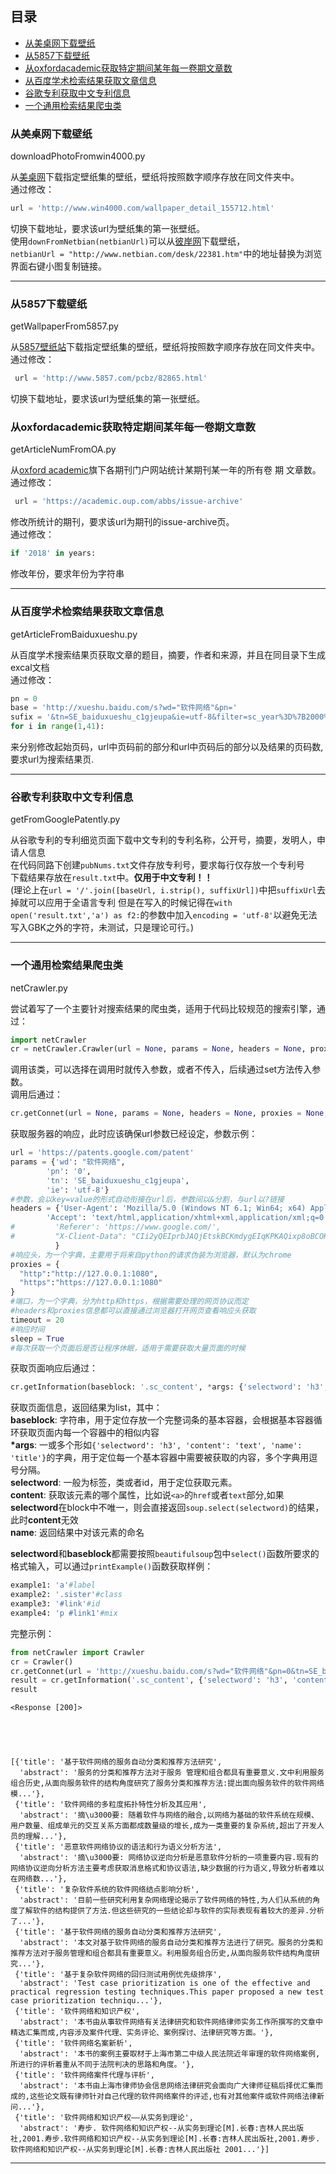 
## 目录
* [从美桌网下载壁纸](#从美桌网下载壁纸)
* [从5857下载壁纸](#从5857下载壁纸)
* [从oxfordacademic获取特定期间某年每一卷期文章数](#从oxfordacademic获取特定期间某年每一卷期文章数)
* [从百度学术检索结果获取文章信息](#从百度学术检索结果获取文章信息)
* [谷歌专利获取中文专利信息](#谷歌专利获取中文专利信息)
* [一个通用检索结果爬虫类](#一个通用检索结果爬虫类)

### 从美桌网下载壁纸
downloadPhotoFromwin4000.py  

从[美桌网](http://www.win4000.com/)下载指定壁纸集的壁纸，壁纸将按照数字顺序存放在同文件夹中。  
通过修改：


```python
url = 'http://www.win4000.com/wallpaper_detail_155712.html'
```

切换下载地址，要求该url为壁纸集的第一张壁纸。  
使用`downFromNetbian(netbianUrl)`可以从[彼岸网](http://www.netbian.com/rili/index.htm)下载壁纸，  
`netbianUrl = "http://www.netbian.com/desk/22381.htm"`中的地址替换为浏览界面右键小图复制链接。  
___

### 从5857下载壁纸
getWallpaperFrom5857.py  

从[5857壁纸站](http://www.5857.com/)下载指定壁纸集的壁纸，壁纸将按照数字顺序存放在同文件夹中。  
通过修改：


```python
 url = 'http://www.5857.com/pcbz/82865.html'
```

切换下载地址，要求该url为壁纸集的第一张壁纸。

### 从oxfordacademic获取特定期间某年每一卷期文章数
getArticleNumFromOA.py  

从[oxford academic](https://academic.oup.com/journals)旗下各期刊门户网站统计某期刊某一年的所有卷 期 文章数。  
通过修改：


```python
 url = 'https://academic.oup.com/abbs/issue-archive'
```

修改所统计的期刊，要求该url为期刊的issue-archive页。  
通过修改：


```python
if '2018' in years:
```

修改年份，要求年份为字符串
___

### 从百度学术检索结果获取文章信息
getArticleFromBaiduxueshu.py

从百度学术搜索结果页获取文章的题目，摘要，作者和来源，并且在同目录下生成excal文档  
通过修改：


```python
pn = 0
base = 'http://xueshu.baidu.com/s?wd="软件网络"&pn='
sufix = '&tn=SE_baiduxueshu_c1gjeupa&ie=utf-8&filter=sc_year%3D%7B2000%2C2019%7D&sc_f_para=sc_tasktype%3D%7BfirstAdvancedSearch%7D&sc_hit=1'
for i in range(1,41):
```

来分别修改起始页码，url中页码前的部分和url中页码后的部分以及结果的页码数,要求url为搜索结果页.
___

### 谷歌专利获取中文专利信息
getFromGooglePatently.py

从谷歌专利的专利细览页面下载中文专利的专利名称，公开号，摘要，发明人，申请人信息  
在代码同路下创建`pubNums.txt`文件存放专利号，要求每行仅存放一个专利号  
下载结果存放在`result.txt`中。__仅用于中文专利！！__  
(理论上在`url = '/'.join([baseUrl, i.strip(), suffixUrl])`中把`suffixUrl`去掉就可以应用于全语言专利  但是在写入的时候记得在`with open('result.txt','a') as f2:`的参数中加入`encoding = 'utf-8'`以避免无法写入GBK之外的字符，未测试，只是理论可行。)
___

### 一个通用检索结果爬虫类
netCrawler.py

尝试着写了一个主要针对搜索结果的爬虫类，适用于代码比较规范的搜索引擎，通过：


```python
import netCrawler
cr = netCrawler.Crawler(url = None, params = None, headers = None, proxies = None, timeout = None)
```

调用该类，可以选择在调用时就传入参数，或者不传入，后续通过set方法传入参数。  
调用后通过：


```python
cr.getConnet(url = None, params = None, headers = None, proxies = None, timeout = None, sleep = False)
```

获取服务器的响应，此时应该确保url参数已经设定，参数示例：


```python
url = 'https://patents.google.com/patent'
params = {'wd': "软件网络",
        'pn': '0',
        'tn': 'SE_baiduxueshu_c1gjeupa',
        'ie': 'utf-8'}
#参数，会以key=value的形式自动衔接在url后，参数间以&分割，与url以?链接
headers = {'User-Agent': 'Mozilla/5.0 (Windows NT 6.1; Win64; x64) AppleWebKit/537.36 (KHTML, like Gecko) Chrome/73.0.3683.103 Safari/537.36',
        'Accept': 'text/html,application/xhtml+xml,application/xml;q=0.9,image/webp,image/apng,*/*;q=0.8,application/signed-exchange;v=b3',
#         'Referer': 'https://www.google.com/',
#         "X-Client-Data": "CIi2yQEIprbJAQjEtskBCKmdygEIqKPKAQixp8oBCOKoygEI8KnKAQi5rMoB"
          }
#响应头，为一个字典，主要用于将来自python的请求伪装为浏览器，默认为chrome
proxies = {
  "http":"http://127.0.0.1:1080",
  "https":"https://127.0.0.1:1080"
}
#端口，为一个字典，分为http和https，根据需要处理的网页协议而定
#headers和proxies信息都可以直接通过浏览器打开网页查看响应头获取
timeout = 20
#响应时间
sleep = True
#每次获取一个页面后是否让程序休眠，适用于需要获取大量页面的时候
```

获取页面响应后通过：


```python
cr.getInformation(baseblock: '.sc_content', *args: {'selectword': 'h3', 'content': 'text', 'name': 'title'},)
```

获取页面信息，返回结果为list，其中：  
__baseblock__: 字符串，用于定位存放一个完整词条的基本容器，会根据基本容器循环获取页面内每一个容器中的相似内容  
__&#42;args__: 一或多个形如`{'selectword': 'h3', 'content': 'text', 'name': 'title'}`的字典，用于定位每一个基本容器中需要被获取的内容，多个字典用逗号分隔。  
__selectword__: 一般为标签，类或者id，用于定位获取元素。  
__content__: 获取该元素的哪个属性，比如说`<a>`的`href`或者`text`部分,如果**selectword**在block中不唯一，则会直接返回`soup.select(selectword)`的结果，此时**content**无效  
__name__: 返回结果中对该元素的命名

<b>selectword</b>和<b>baseblock</b>都需要按照<code>beautifulsoup</code>包中<code>select()</code>函数所要求的格式输入，可以通过<code>printExample()</code>函数获取样例：


```python
example1: 'a'#label
example2: '.sister'#class
example3: '#link'#id
example4: 'p #link1'#mix
```

完整示例：


```python
from netCrawler import Crawler
cr = Crawler()
cr.getConnet(url = 'http://xueshu.baidu.com/s?wd="软件网络"&pn=0&tn=SE_baiduxueshu_c1gjeupa&ie=utf-8&filter=sc_year%3D%7B2000%2C2019%7D&sc_f_para=sc_tasktype%3D%7BfirstAdvancedSearch%7D&sc_hit=1')
result = cr.getInformation('.sc_content', {'selectword': 'h3', 'content': 'text', 'name': 'title'}, {'selectword': '.c_abstract', 'content': 'text', 'name': 'abstract'})
result
```

    <Response [200]>
    




    [{'title': '基于软件网络的服务自动分类和推荐方法研究',
      'abstract': '服务的分类和推荐方法对于服务 管理和组合都具有重要意义.文中利用服务组合历史,从面向服务软件的结构角度研究了服务分类和推荐方法:提出面向服务软件的软件网络模...'},
     {'title': '软件网络的多粒度拓扑特性分析及其应用',
      'abstract': '摘\u3000要: 随着软件与网络的融合,以网络为基础的软件系统在规模、用户数量、组成单元的交互关系方面都成数量级的增长,成为一类重要的复杂系统,超出了开发人员的理解...'},
     {'title': '恶意软件网络协议的语法和行为语义分析方法',
      'abstract': '摘\u3000要: 网络协议逆向分析是恶意软件分析的一项重要内容.现有的网络协议逆向分析方法主要考虑获取消息格式和协议语法,缺少数据的行为语义,导致分析者难以在网络数...'},
     {'title': '复杂软件系统的软件网络结点影响分析',
      'abstract': '目前一些研究利用复杂网络理论揭示了软件网络的特性,为人们从系统的角度了解软件的结构提供了方法.但这些研究的一些结论却与软件的实际表现有着较大的差异.分析了...'},
     {'title': '基于软件网络的服务自动分类和推荐方法研究',
      'abstract': '本文对基于软件网络的服务自动分类和推荐方法进行了研究。服务的分类和推荐方法对于服务管理和组合都具有重要意义。利用服务组合历史,从面向服务软件结构角度研究...'},
     {'title': '基于复杂软件网络的回归测试用例优先级排序',
      'abstract': 'Test case prioritization is one of the effective and practical regression testing techniques.This paper proposed a new test case prioritization techniqu...'},
     {'title': '软件网络和知识产权',
      'abstract': '本书由从事软件网络有关法律研究和软件网络律师实务工作所撰写的文章中精选汇集而成,内容涉及案件代理、实务评论、案例探讨、法律研究等方面。'},
     {'title': '软件网络名案新析',
      'abstract': '本书的案例主要取材于上海市第二中级人民法院近年审理的软件网络案例,所进行的评析着重从不同于法院判决的思路和角度。'},
     {'title': '软件网络案件代理与评析',
      'abstract': '本书由上海市律师协会信息网络法律研究会面向广大律师征稿后择优汇集而成的,这些论文既有律师针对自己代理的软件网络案件的评述,也有对其他案件或软件网络法律新问...'},
     {'title': '软件网络和知识产权——从实务到理论',
      'abstract': '寿步. 软件网络和知识产权--从实务到理论[M].长春:吉林人民出版社,2001.寿步.软件网络和知识产权--从实务到理论[M].长春:吉林人民出版社,2001.寿步. 软件网络和知识产权--从实务到理论[M].长春:吉林人民出版社 2001...'}]



___


```python

```
